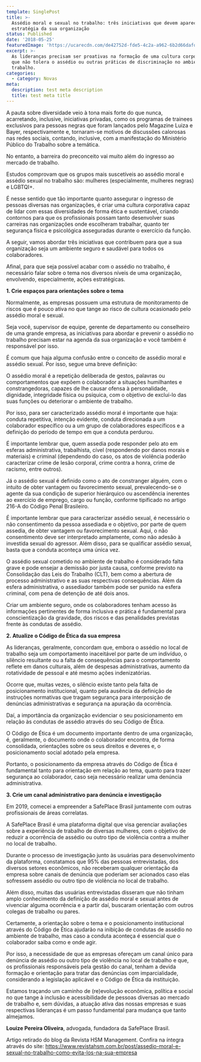 ```yaml
---
template: SinglePost
title: >-
  Assédio moral e sexual no trabalho: três iniciativas que devem aparecer na
  estratégia da sua organização
status: Published
date: '2018-05-25'
featuredImage: 'https://ucarecdn.com/de42752d-fde5-4c2a-a962-6b2d66dafd42/'
excerpt: >-
  As lideranças precisam ser proativas na formação de uma cultura corporativa
  que não tolera o assédio ou outras práticas de discriminação no ambiente de
  trabalho.
categories:
  - category: Novas
meta:
  description: test meta description
  title: test meta title
---
```

A pauta sobre diversidade veio à tona mais forte do que nunca, acarretando, inclusive, iniciativas privadas, como os programas de trainees exclusivos para pessoas negras que foram lançados pelo Magazine Luiza e Bayer, respectivamente e, tornaram-se motivos de discussões calorosas nas redes sociais, contando, inclusive, com a manifestação do Ministério Público do Trabalho sobre a temática.

No entanto, a barreira do preconceito vai muito além do ingresso ao mercado de trabalho.

Estudos comprovam que os grupos mais suscetíveis ao assédio moral e assédio sexual no trabalho são: mulheres (especialmente, mulheres negras) e LGBTQI+.

É nesse sentido que tão importante quanto assegurar o ingresso de pessoas diversas nas organizações, é criar uma cultura corporativa capaz de lidar com essas diversidades de forma ética e sustentável, criando contornos para que os profissionais possam tanto desenvolver suas carreiras nas organizações onde escolheram trabalhar, quanto ter segurança física e psicológica asseguradas durante o exercício da função.

A seguir, vamos abordar três iniciativas que contribuem para que a sua organização seja um ambiente seguro e saudável para todos os colaboradores.

Afinal, para que seja possível acabar com o assédio no trabalho, é necessário falar sobre o tema nos diversos níveis de uma organização, envolvendo, especialmente, ações estratégicas.

**1. Crie espaços para orientações sobre o tema**

Normalmente, as empresas possuem uma estrutura de monitoramento de riscos que é pouco ativa no que tange ao risco de cultura ocasionado pelo assédio moral e sexual.

Seja você, supervisor de equipe, gerente de departamento ou conselheiro de uma grande empresa, as iniciativas para abordar e prevenir o assédio no trabalho precisam estar na agenda da sua organização e você também é responsável por isso.

É comum que haja alguma confusão entre o conceito de assédio moral e assédio sexual. Por isso, segue uma breve definição:

O assédio moral é a repetição deliberada de gestos, palavras ou comportamentos que expõem o colaborador a situações humilhantes e constrangedoras, capazes de lhe causar ofensa à personalidade, dignidade, integridade física ou psíquica, com o objetivo de excluí-lo das suas funções ou deteriorar o ambiente de trabalho.

Por isso, para ser caracterizado assédio moral é importante que haja: conduta repetitiva, intenção evidente, conduta direcionada a um colaborador específico ou a um grupo de colaboradores específicos e a definição do período de tempo em que a conduta perdurou.

É importante lembrar que, quem assedia pode responder pelo ato em esferas administrativa, trabalhista, cível (respondendo por danos morais e materiais) e criminal (dependendo do caso, os atos de violência poderão caracterizar crime de lesão corporal, crime contra a honra, crime de racismo, entre outros).

Já o assédio sexual é definido como o ato de constranger alguém, com o intuito de obter vantagem ou favorecimento sexual, prevalecendo-se o agente da sua condição de superior hierárquico ou ascendência inerentes ao exercício de emprego, cargo ou função, conforme tipificado no artigo 216-A do Código Penal Brasileiro.

É importante lembrar que para caracterizar assédio sexual, é necessário o não consentimento da pessoa assediada e o objetivo, por parte de quem assedia, de obter vantagem ou favorecimento sexual. Aqui, o não consentimento deve ser interpretado amplamente, como não adesão à investida sexual do agressor. Além disso, para se qualificar assédio sexual, basta que a conduta aconteça uma única vez.

O assédio sexual cometido no ambiente de trabalho é considerado falta grave e pode ensejar a demissão por justa causa, conforme previsto na Consolidação das Leis do Trabalho (CLT), bem como a abertura de processo administrativo e as suas respectivas consequências. Além da esfera administrativa, o assediador também pode ser punido na esfera criminal, com pena de detenção de até dois anos.

Criar um ambiente seguro, onde os colaboradores tenham acesso às informações pertinentes de forma inclusiva e prática é fundamental para conscientização da gravidade, dos riscos e das penalidades previstas frente às condutas de assédio.

**2. Atualize o Código de Ética da sua empresa**

As lideranças, geralmente, concordam que, embora o assédio no local de trabalho seja um comportamento inaceitável por parte de um indivíduo, o silêncio resultante ou a falta de consequências para o comportamento reflete em danos culturais, além de despesas administrativas, aumento da rotatividade de pessoal e até mesmo ações indenizatórias.

Ocorre que, muitas vezes, o silêncio existe tanto pela falta de posicionamento institucional, quanto pela ausência da definição de instruções normativas que tragam segurança para interposição de denúncias administrativas e segurança na apuração da ocorrência.

Daí, a importância da organização evidenciar o seu posicionamento em relação às condutas de assédio através do seu Código de Ética.

O Código de Ética é um documento importante dentro de uma organização, é, geralmente, o documento onde o colaborador encontra, de forma consolidada, orientações sobre os seus direitos e deveres e, o posicionamento social adotado pela empresa.

Portanto, o posicionamento da empresa através do Código de Ética é fundamental tanto para orientação em relação ao tema, quanto para trazer segurança ao colaborador, caso seja necessário realizar uma denúncia administrativa.

**3. Crie um canal administrativo para denúncia e investigação**

Em 2019, comecei a empreender a SafePlace Brasil juntamente com outras profissionais de áreas correlatas.

A SafePlace Brasil é uma plataforma digital que visa gerenciar avaliações sobre a experiência de trabalho de diversas mulheres, com o objetivo de reduzir a ocorrência de assédio ou outro tipo de violência contra a mulher no local de trabalho.

Durante o processo de investigação junto às usuárias para desenvolvimento da plataforma, constatamos que 95% das pessoas entrevistadas, dos diversos setores econômicos, não receberam qualquer orientação da empresa sobre canais de denúncia que poderiam ser acionados caso elas sofressem assédio ou outro tipo de violência no local de trabalho.

Além disso, muitas das usuárias entrevistadas disseram que não tinham amplo conhecimento da definição de assédio moral e sexual antes de vivenciar alguma ocorrência e a partir daí, buscaram orientação com outros colegas de trabalho ou pares.

Certamente, a orientação sobre o tema e o posicionamento institucional através do Código de Ética ajudarão na inibição de condutas de assédio no ambiente de trabalho, mas caso a conduta aconteça é essencial que o colaborador saiba como e onde agir.

Por isso, a necessidade de que as empresas ofereçam um canal único para denúncia de assédio ou outro tipo de violência no local de trabalho e que, os profissionais responsáveis pela gestão do canal, tenham a devida formação e orientação para tratar das denúncias com imparcialidade, considerando a legislação aplicável e o Código de Ética da instituição.

Estamos traçando um caminho de (re)evolução econômica, política e social no que tange à inclusão e acessibilidade de pessoas diversas ao mercado de trabalho e, sem dúvidas, a atuação ativa das nossas empresas e suas respectivas lideranças é um passo fundamental para mudança que tanto almejamos.

**Louize Pereira Oliveira**, advogada, fundadora da SafePlace Brasil.

Artigo retirado do blog da Revista HSM Management. Confira na íntegra através do site: https://www.revistahsm.com.br/post/assedio-moral-e-sexual-no-trabalho-como-evita-los-na-sua-empresa
